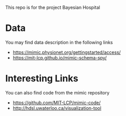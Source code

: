 This repo is for the project Bayesian Hospital

# Data

You may find data description in the following links
- https://mimic.physionet.org/gettingstarted/access/
- https://mit-lcp.github.io/mimic-schema-spy/

# Interesting Links

You can also find code from the mimic repository
- https://github.com/MIT-LCP/mimic-code/
- http://hdsl.uwaterloo.ca/visualization-tool
